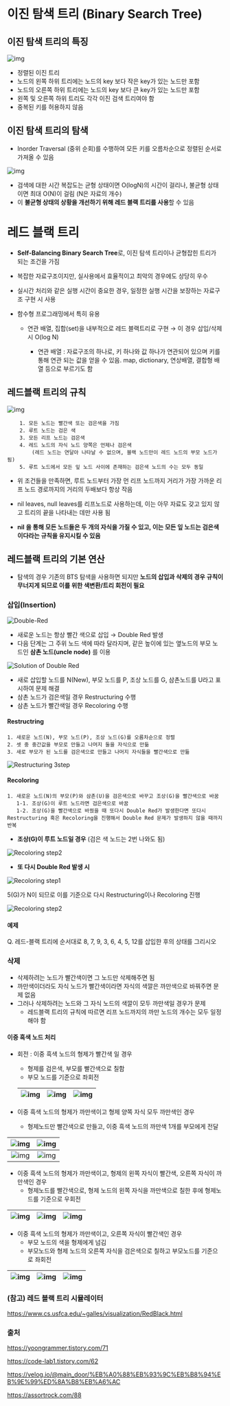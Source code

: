 # 이진 탐색 트리 (Binary Search Tree)

## 이진 탐색 트리의 특징

![img](https://blog.kakaocdn.net/dn/bCe3QD/btq2ytHuN1Z/Ai82KHYBlgY01j9hbwjOO1/img.png)

- 정렬된 이진 트리
- 노드의 왼쪽 하위 트리에는 노드의 key 보다 작은 key가 있는 노드만 포함
- 노드의 오른쪽 하위 트리에는 노드의 key 보다 큰 key가 있는 노드만 포함
- 왼쪽 및 오른쪽 하위 트리도 각각 이진 검색 트리여야 함
- 중복된 키를 허용하지 않음



## 이진 탐색 트리의 탐색

- Inorder Traversal (중위 순회)를 수행하여 모든 키를 오름차순으로 정렬된 순서로 가져올 수 있음

![img](https://blog.kakaocdn.net/dn/b5AX6Z/btq2BDbA4Sw/CDSV3lITsUrDIiss7ODMLk/img.png)

- 검색에 대한 시간 복잡도는 균형 상태이면 O(logN)의 시간이 걸리나, 불균형 상태이면 최대 O(N)이 걸림 (N은 자료의 개수)
- 이 **불균형 상태의 상황을 개선하기 위해 레드 블랙 트리를 사용**할 수 있음



# 레드 블랙 트리

- **Self-Balancing Binary Search Tree**로, 이진 탐색 트리이나 균형잡힌 트리가 되는 조건을 가짐

- 복잡한 자료구조이지만, 실사용에서 효율적이고 최악의 경우에도 상당히 우수

- 실시간 처리와 같은 실행 시간이 중요한 경우, 일정한 실행 시간을 보장하는 자료구조 구현 시 사용

- 함수형 프로그래밍에서 특히 유용

  - 연관 배열, 집합(set)을 내부적으로 레드 블랙트리로 구현 → 이 경우 삽입/삭제 시 O(log N)

    - 연관 배열 : 자료구조의 하나로, 키 하나와 값 하나가 연관되어 있으며 키를 통해 연관 되는 값을 얻을 수 있음. map, dictionary, 연상배열, 결합형 배열 등으로 부르기도 함

      

## 레드블랙 트리의 규칙

![img](https://velog.velcdn.com/images%2Fmain_door%2Fpost%2F84678409-1a8e-4325-b45c-07a57f2cc814%2Fimage.png)

```
    1. 모든 노드는 빨간색 또는 검은색을 가짐
    2. 루트 노드는 검은 색
    3. 모든 리프 노드는 검은색
    4. 레드 노드의 자식 노드 양쪽은 언제나 검은색
        (레드 노드는 연달아 나타날 수 없으며, 블랙 노드만이 레드 노드의 부모 노드가 됨)
    5. 루트 노드에서 모든 잎 노드 사이에 존재하는 검은색 노드의 수는 모두 동일
```

- 위 조건들을 만족하면, 루트 노드부터 가장 먼 리프 노드까지 거리가 가장 가까운 리프 노드 경로까지의 거리의 두배보다 항상 작음

- nil leaves, null leaves를 리프노드로 사용하는데, 이는 아무 자료도 갖고 있지 않고 트리의 끝을 나타내는 데만 사용 됨
- **nil 을 통해 모든 노드들은 두 개의 자식을 가질 수 있고, 이는 모든 잎 노드는 검은색이다라는 규칙을 유지시킬 수 있음**



## 레드블랙 트리의 기본 연산

- 탐색의 경우 기존의 BTS 탐색을 사용하면 되지만 **노드의 삽입과 삭제의 경우 규칙이 무너지게 되므로 이를 위한 색변환/트리 회전이 필요**



### 삽입(Insertion)

![Double-Red](https://blog.kakaocdn.net/dn/blkAJy/btrpiHjqbii/tj9F3pQv8oZwVgD7ffX4w1/img.png)

- 새로운 노드는 항상 빨간 색으로 삽입 → Double Red 발생
- 다음 단계는 그 주위 노드 색에 따라 달라지며, 같은 높이에 있는 옆노드의 부모 노드인 **삼촌 노드(uncle node)** 를 이용

![Solution of Double Red](https://blog.kakaocdn.net/dn/bYG3yV/btrpoxGRp6g/fBAd1VvrqdWy6QRRSKTX3k/img.png)

- 새로 삽입할 노드를 N(New), 부모 노드를 P, 조상 노드를 G, 삼촌노드를 U라고 표시하여 문제 해결
- 삼촌 노드가 검은색일 경우 Restructuring 수행
- 삼촌 노드가 빨간색일 경우 Recoloring 수행



#### Restructring

```
1. 새로운 노드(N), 부모 노드(P), 조상 노드(G)를 오름차순으로 정렬
2. 셋 중 중간값을 부모로 만들고 나머지 둘을 자식으로 만듦
3. 새로 부모가 된 노드를 검은색으로 만들고 나머지 자식들을 빨간색으로 만듦
```

![Restructuring 3step](https://blog.kakaocdn.net/dn/MASjd/btrpq6WhqWJ/6Vg1qcMarQEqQDk1oKGi51/img.png)



#### Recoloring

````
1. 새로운 노드(N)의 부모(P)와 삼촌(U)을 검은색으로 바꾸고 조상(G)을 빨간색으로 바꿈
   1-1. 조상(G)이 루트 노드라면 검은색으로 바꿈
   1-2. 조상(G)을 빨간색으로 바꿨을 때 또다시 Double Red가 발생한다면 또다시 Restructuring 혹은 Recoloring을 진행해서 Double Red 문제가 발생하지 않을 때까지 반복
````

- **조상(G)이 루트 노드일 경우** (검은 색 노드는 2번 나와도 됨)

![Recoloring step2](https://blog.kakaocdn.net/dn/nkkuw/btrpjvpzukc/ZprBjMgiPVQzBJxPgaZiU1/img.png)

- **또 다시 Double Red 발생 시**

![Recoloring step1](https://blog.kakaocdn.net/dn/vBBus/btrpjwouNiw/cBnlbiBxKyKUb8XRBvf4D1/img.png)

5(G)가 N이 되므로 이를 기준으로 다시 Restructuring이나 Recoloring 진행

![Recoloring step2](https://blog.kakaocdn.net/dn/bawsxN/btrpoyMAmYw/3KxRGRUuFwJU5KTsmkwNJ0/img.png)

#### 예제

Q. 레드-블랙 트리에 순서대로 8, 7, 9, 3, 6, 4, 5, 12를 삽입한 후의 상태를 그리시오



### 삭제

- 삭제하려는 노드가 빨간색이면 그 노드만 삭제해주면 됨
- 까만색이더라도 자식 노드가 빨간색이라면 자식의 색깔은 까만색으로 바꿔주면 문제 없음
- 그러나 삭제하려는 노드와 그 자식 노드의 색깔이 모두 까만색일 경우가 문제
  - 레드블랙 트리의 규칙에 따르면 리프 노드까지의 까만 노드의 개수는 모두 일정해야 함

#### 이중 흑색 노드 처리

- 회전 : 이중 흑색 노드의 형제가 빨간색 일 경우

  - 형제를 검은색, 부모를 빨간색으로 칠함
  - 부모 노드를 기준으로 좌회전

  | ![img](https://blog.kakaocdn.net/dn/qr4qA/btrzDvrdrnn/onbJUZK00m1wCx4rBYVAlK/img.png) | ![img](https://blog.kakaocdn.net/dn/luuzL/btrzx8LeaiZ/CbM3l95Vu6RlvKBJyf9CG0/img.png) | ![img](https://blog.kakaocdn.net/dn/wlb04/btrzxyi3s63/dzs5H5zdXW03ncTEK8zlp0/img.png) |
  | ------------------------------------------------------------ | ------------------------------------------------------------ | ------------------------------------------------------------ |

- 이중 흑색 노드의 형제가 까만색이고 형제 양쪽 자식 모두 까만색인 경우
  - 형제노드만 빨간색으로 만들고, 이중 흑색 노드의 까만색 1개를 부모에게 전달

| ![img](https://t1.daumcdn.net/cfile/tistory/22641C4658930EC433) | ![img](https://t1.daumcdn.net/cfile/tistory/2237294258930ECD46) |
| :----------------------------------------------------------: | :----------------------------------------------------------: |
| ![img](https://t1.daumcdn.net/cfile/tistory/2334AA3358930ED629) | ![img](https://t1.daumcdn.net/cfile/tistory/232AFD3758930EDF24) |

- 이중 흑색 노드의 형제가 까만색이고, 형제의 왼쪽 자식이 빨간색, 오른쪽 자식이 까만색인 경우
  - 형제노드를 빨간색으로, 형제 노드의 왼쪽 자식을 까만색으로 칠한 후에 형제노드를 기준으로 우회전

| ![img](https://t1.daumcdn.net/cfile/tistory/2513C13358930F0B09) | ![img](https://t1.daumcdn.net/cfile/tistory/220A394758930F1724) | ![img](https://t1.daumcdn.net/cfile/tistory/2132504958930F2F24) |
| ------------------------------------------------------------ | ------------------------------------------------------------ | ------------------------------------------------------------ |

- 이중 흑색 노드의 형제가 까만색이고, 오른쪽 자식이 빨간색인 경우
  - 부모 노드의 색을 형제에게 넘김
  - 부모노드와 형제 노드의 오른쪽 자식을 검은색으로 칠하고 부모노드를 기준으로 좌회전

| ![img](https://t1.daumcdn.net/cfile/tistory/22524F4B58930F4A24) | ![img](https://t1.daumcdn.net/cfile/tistory/250C1B4858930F541B) | ![img](https://t1.daumcdn.net/cfile/tistory/250C1B4858930F541B) |
| ------------------------------------------------------------ | ------------------------------------------------------------ | ------------------------------------------------------------ |



### (참고) 레드 블랙 트리 시뮬레이터

https://www.cs.usfca.edu/~galles/visualization/RedBlack.html





### 출처

https://yoongrammer.tistory.com/71

https://code-lab1.tistory.com/62

https://velog.io/@main_door/%EB%A0%88%EB%93%9C%EB%B8%94%EB%9E%99%ED%8A%B8%EB%A6%AC

https://assortrock.com/88
